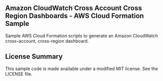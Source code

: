 ## Amazon CloudWatch Cross Account Cross Region Dashboards - AWS Cloud Formation Sample

Sample AWS Cloud Formation scripts to generate an Amazon CloudWatch cross-account, cross-region dashboard.

## License Summary

This sample code is made available under a modified MIT license. See the LICENSE file.
